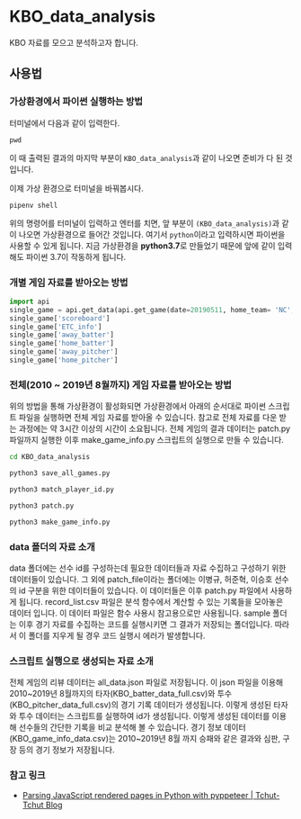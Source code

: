 # KBO_data_analysis

KBO 자료를 모으고 분석하고자 합니다. 

## 사용법

### 가상환경에서 파이썬 실행하는 방법

터미널에서 다음과 같이 입력한다.

```bach
pwd
```

이 때 출력된 결과의 마지막 부분이 `KBO_data_analysis`과 같이 나오면 준비가 다 된 것입니다.

이제 가상 환경으로 터미널을 바꿔봅시다.

```bach
pipenv shell
```

위의 명령어를 터미널이 입력하고 엔터를 치면, 앞 부분이 `(KBO_data_analysis)`과 같이 나오면 가상환경으로 들어간 것입니다. 여기서 `python`이라고 입력하시면 파이썬을 사용할 수 있게 됩니다. 지금 가상환경을 **python3.7**로 만들었기 때문에 앞에 같이 입력해도 파이썬 3.7이 작동하게 됩니다.

### 개별 게임 자료를 받아오는 방법

```python
import api
single_game = api.get_data(api.get_game(date=20190511, home_team= 'NC', away_team='OB'))
single_game['scoreboard']
single_game['ETC_info']
single_game['away_batter']
single_game['home_batter']
single_game['away_pitcher']
single_game['home_pitcher']
```

### 전체(2010 ~ 2019년 8월까지) 게임 자료를 받아오는 방법

위의 방법을 통해 가상환경이 활성화되면 가상환경에서 아래의 순서대로 파이썬 스크립트 파일을 실행하면 전체 게임 자료를 받아올 수 있습니다. 참고로 전체 자료를 다운 받는 과정에는 약 3시간 이상의 시간이 소요됩니다. 전체 게임의 결과 데이터는 patch.py 파일까지 실행한 이후 make_game_info.py 스크립트의 실행으로 만들 수 있습니다.

```bash
cd KBO_data_analysis

python3 save_all_games.py

python3 match_player_id.py

python3 patch.py

python3 make_game_info.py
```

### data 폴더의 자료 소개

data 폴더에는 선수 id를 구성하는데 필요한 데이터들과 자료 수집하고 구성하기 위한 데이터들이 있습니다. 그 외에 patch_file이라는 폴더에는 이병규, 허준혁, 이승호 선수의 id 구분을 위한 데이터들이 있습니다. 이 데이터들은 이후 patch.py 파일에서 사용하게 됩니다. record_list.csv 파일은 분석 함수에서 계산할 수 있는 기록들을 모아놓은 데이터 입니다. 이 데이터 파일은 함수 사용시 참고용으로만 사용됩니다. sample 폴더는 이후 경기 자료를 수집하는 코드를 실행시키면 그 결과가 저장되는 폴더입니다. 따라서 이 폴더를 지우게 될 경우 코드 실행시 에러가 발생합니다.

### 스크립트 실행으로 생성되는 자료 소개

전체 게임의 리뷰 데이터는 all_data.json 파일로 저장됩니다. 이 json 파일을 이용해 2010~2019년 8월까지의 타자(KBO_batter_data_full.csv)와 투수(KBO_pitcher_data_full.csv)의 경기 기록 데이터가 생성됩니다. 이렇게 생성된 타자와 투수 데이터는 스크립트를 실행하여 id가 생성됩니다. 이렇게 생성된 데이터를 이용해 선수들의 간단한 기록을 비교 분석해 볼 수 있습니다. 경기 정보 데이터(KBO_game_info_data.csv)는 2010~2019년 8월 까지 승패와 같은 결과와 심판, 구장 등의 경기 정보가 저장됩니다.

### 참고 링크

- [Parsing JavaScript rendered pages in Python with pyppeteer | Tchut-Tchut Blog](https://beenje.github.io/blog/posts/parsing-javascript-rendered-pages-in-python-with-pyppeteer/)
